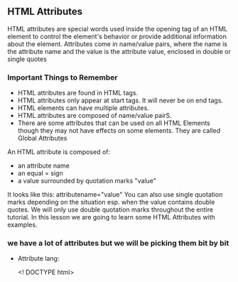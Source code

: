 ## HTML Attributes
 HTML attributes are special words used inside the opening tag of an HTML element to control the element's behavior or provide additional information about the element. Attributes come in name/value pairs, where the name is the attribute name and the value is the attribute value, enclosed in double or single quotes

### Important Things to Remember
* HTML attributes are found in HTML tags.
* HTML attributes only appear at start tags. It
will never be on end tags.
* HTML elements can have multiple
attributes.
* HTML attributes are composed of
name/value pairS.
* There are some attributes that can be used
on all HTML Elements though they may not
have effects on some elements. They are
called Global Attributes

An HTML attribute is composed of:
* an attribute name
* an equal = sign
* a value surrounded by quotation marks
"value"

It looks like this: attributename="value"
You can also use single quotation marks
depending on the situation esp. when the value
contains double quotes.
We will only use double quotation marks
throughout the entire tutorial.
In this lesson we are going to learn some HTML
Attributes with examples.

### we have a lot of attributes but we will be picking them bit by bit

* Attribute lang:

  <! DOCTYPE html>
  <html lang="en-US">
   <!-- html document/file content goes
</html>

We use the lang attribute to define the language
of an HTML file.
The language defined above is American English.

* Attribute href:

<a href="http://www.example."> Go to http://www.example.com </a>


Links are defined using the anchor <a> element.
On the example above we used the ***href
attribute*** to tell the browser where to go.
When clicked the user will be redirected to
http://www.example.com.


* The src Attribute

 The <img> tag is used to embed an image in an HTML page. The src attribute specifies the path to the image to be displayed: example
 
 <img src="img_girl.jpg">


* The width and height Attributes

The <img> tag should also contain the width and height attributes, which specify the width and height of the image (in pixels):

<img src="img_girl.jpg" width="500" height="600">

copy and paste on your browser

* The alt Attribute

The required alt attribute for the <img> tag specifies an alternate text for an image, if the image for some reason cannot be displayed. This can be due to a slow connection, or an error in the src attribute, or if the user uses a screen reader.

<img src="img_girl.jpg" alt="Girl with a jacket">

* The title Attribute

The title attribute defines some extra information about an element.

The value of the title attribute will be displayed as a tooltip when you mouse over the element

<p title="I'm a tooltip">This is a paragraph.</p> copy and run the code on your browser to see how it works


* Attribute style:


  <p style="font-size: 40px; color: gold">
      I am a paragraph with a size of 40 pixels    and my color is gold.
  </p>
  
  
 
 the attribute **style** is used to add styles to our html. font-size is a property that is used to set the size of the text, while 40px is the value of the property. color is also a property snd gold is the value. copy the code to ur visual studio sbd text run it

## Summary

* All HTML elements can have attributes

* The href attribute of <a> specifies the URL of the page the link goes to

* The src attribute of <img> specifies the path to the image to be displayed

* The width and height attributes of <img> provide size information for images

* The alt attribute of <img> provides an alternate text for an image

* The style attribute is used to add styles to an element, such as color, font, size, and more

* The lang attribute of the <html> tag declares the language of the Web page

* The title attribute defines some extra information about an elemen
